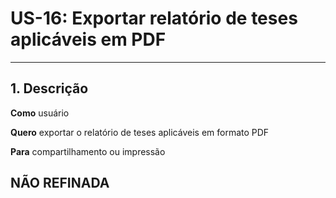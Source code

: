 # US-16: Exportar relatório de teses aplicáveis em PDF

---

## 1. Descrição

**Como** usuário

**Quero** exportar o relatório de teses aplicáveis em formato PDF

**Para** compartilhamento ou impressão

## NÃO REFINADA
